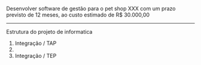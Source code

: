 Desenvolver software de  gestão para o pet shop XXX com um prazo previsto de 12 meses, ao custo estimado de R$ 30.000,00

---
Estrutura do projeto de informatica

1. Integração / TAP
2. 
3. Integração / TEP
<!--stackedit_data:
eyJoaXN0b3J5IjpbLTQ3MzE3MTExMCwxMzA4NzkzODQwXX0=
-->